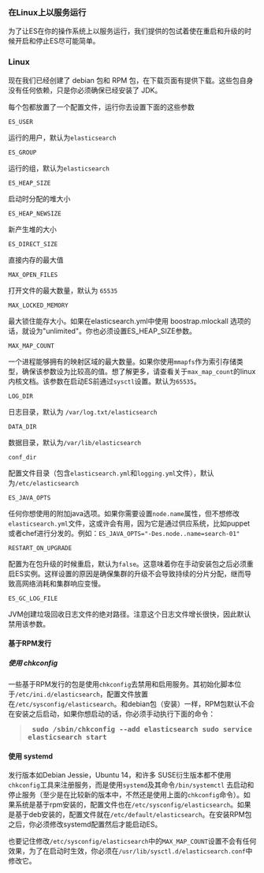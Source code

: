 ### 在Linux上以服务运行

为了让ES在你的操作系统上以服务运行，我们提供的包试着使在重启和升级的时候开启和停止ES尽可能简单。

### Linux

现在我们已经创建了 debian 包和 RPM 包，在下载页面有提供下载。这些包自身没有任何依赖，只是你必须确保已经安装了 JDK。

每个包都放置了一个配置文件，运行你去设置下面的这些参数


`ES_USER` 
 
 运行的用户，默认为`elasticsearch`

`ES_GROUP` 

运行的组，默认为`elasticsearch`

`ES_HEAP_SIZE` 

启动时分配的堆大小

`ES_HEAP_NEWSIZE` 

新产生堆的大小

`ES_DIRECT_SIZE`

直接内存的最大值

`MAX_OPEN_FILES`

打开文件的最大数量，默认为 `65535`

`MAX_LOCKED_MEMORY`

最大锁住能存大小。如果在elasticsearch.yml中使用 boostrap.mlockall 选项的话，就设为"unlimited"。你也必须设置ES_HEAP_SIZE参数。

`MAX_MAP_COUNT`

一个进程能够拥有的映射区域的最大数量。如果你使用`mmapfs`作为索引存储类型，确保该参数设为比较高的值。想了解更多，请查看关于`max_map_count`的linux内核文档。该参数在启动ES前通过`sysctl`设置。默认为`65535`。

`LOG_DIR`

日志目录，默认为 `/var/log.txt/elasticsearch`

`DATA_DIR`

数据目录，默认为`/var/lib/elasticsearch`

`conf_dir`

配置文件目录（包含`elasticsearch.yml`和`logging.yml`文件），默认为`/etc/elasticsearch`

`ES_JAVA_OPTS`

任何你想使用的附加java选项。如果你需要设置`node.name`属性，但不想修改`elasticsearch.yml`文件，这或许会有用，因为它是通过供应系统，比如puppet或者chef进行分发的。例如：`ES_JAVA_OPTS="-Des.node..name=search-01"`

`RESTART_ON_UPGRADE`

配置为在包升级的时候重启，默认为`false`。这意味着你在手动安装包之后必须重启ES实例。这样设置的原因是确保集群的升级不会导致持续的分片分配，继而导致高网络消耗和集群响应变慢。

`ES_GC_LOG_FILE`

JVM创建垃圾回收日志文件的绝对路径。注意这个日志文件增长很快，因此默认禁用该参数。

#### 基于RPM发行

##### 使用 chkconfig

一些基于RPM发行的包是使用`chkconfig`去禁用和启用服务。其初始化脚本位于`/etc/ini.d/elasticsearch`，配置文件放置在`/etc/sysconfig/elasticsearch`。和debian包（安装）一样，RPM包默认不会在安装之后启动，如果你想启动的话，你必须手动执行下面的命令：

> **<pre>
sudo /sbin/chkconfig --add elasticsearch
sudo service elasticsearch start
> </pre>**

#### 使用 systemd

发行版本如Debian Jessie，Ubuntu 14，和许多 SUSE衍生版本都不使用`chkconfig`工具来注册服务，而是使用`systemd`及其命令`/bin/systemctl` 去启动和停止服务（至少是在比较新的版本中，不然还是使用上面的`chkconfig`命令）。如果系统是基于rpm安装的，配置文件也在`/etc/sysconfig/elasticsearch`。如果是基于deb安装的，配置文件就在`/etc/default/elasticsearch`。在安装RPM包之后，你必须修改systemd配置然后才能启动ES。

也要记住修改`/etc/sysconfig/elasticsearch`中的`MAX_MAP_COUNT`设置不会有任何效果，为了在启动时生效，你必须在`/usr/lib/sysctl.d/elasticsearch.conf`中修改它。





